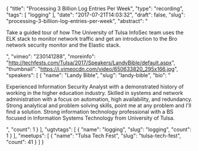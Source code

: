 {
  "title": "Processing 3 Billion Log Entries Per Week",
  "type": "recording",
  "tags": [
    "logging"
  ],
  "date": "2017-07-21T14:03:32",
  "draft": false,
  "slug": "processing-3-billion-log-entries-per-week",
  "abstract": "<p>Take a guided tour of how The University of Tulsa InfoSec team uses the ELK stack to monitor network traffic and get an introduction to the Bro network security monitor and the Elastic stack.</p>",
  "vimeo": "230141288",
  "moreinfo": "http://techfests.com/Tulsa/2017/Speakers/LandyBible/default.aspx",
  "thumbnail": "https://i.vimeocdn.com/video/650633820_295x166.jpg",
  "speakers": [
    {
      "name": "Landy Bible",
      "slug": "landy-bible",
      "bio": "<p>Experienced Information Security Analyst with a demonstrated history of working in the higher education industry. Skilled in systems and network administration with a focus on automation, high availability, and redundancy. Strong analytical and problem solving skills, point me at any problem and I'll find a solution. Strong information technology professional with a BS focused in Information Systems Technology from University of Tulsa.</p>",
      "count": 1
    }
  ],
  "ugtvtags": [
    {
      "name": "logging",
      "slug": "logging",
      "count": 1
    }
  ],
  "meetups": [
    {
      "name": "Tulsa Tech Fest",
      "slug": "tulsa-tech-fest",
      "count": 41
    }
  ]
}